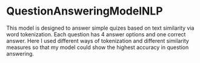 # QuestionAnsweringModelNLP
This model is designed to answer simple quizes based on text similarity via word tokenization. 
Each question has 4 answer options and one correct answer.
Here I used different ways of tokenization and different similarity measures so that my model could show the highest accuracy in question answering.
